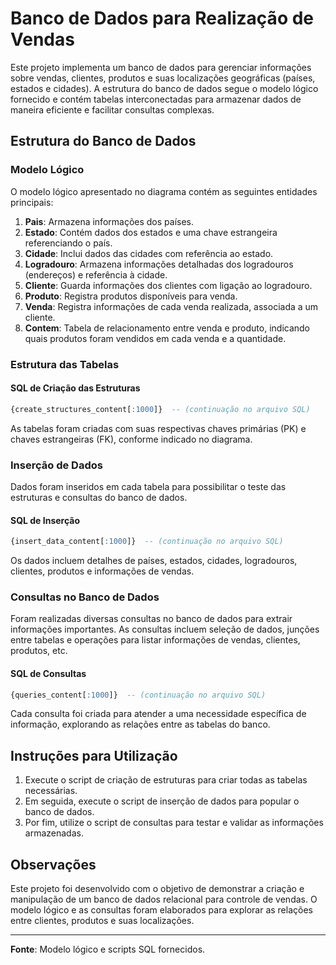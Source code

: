 
# Banco de Dados para Realização de Vendas

Este projeto implementa um banco de dados para gerenciar informações sobre vendas, clientes, produtos e suas localizações geográficas (países, estados e cidades). A estrutura do banco de dados segue o modelo lógico fornecido e contém tabelas interconectadas para armazenar dados de maneira eficiente e facilitar consultas complexas.

## Estrutura do Banco de Dados

### Modelo Lógico

O modelo lógico apresentado no diagrama contém as seguintes entidades principais:

1. **Pais**: Armazena informações dos países.
2. **Estado**: Contém dados dos estados e uma chave estrangeira referenciando o país.
3. **Cidade**: Inclui dados das cidades com referência ao estado.
4. **Logradouro**: Armazena informações detalhadas dos logradouros (endereços) e referência à cidade.
5. **Cliente**: Guarda informações dos clientes com ligação ao logradouro.
6. **Produto**: Registra produtos disponíveis para venda.
7. **Venda**: Registra informações de cada venda realizada, associada a um cliente.
8. **Contem**: Tabela de relacionamento entre venda e produto, indicando quais produtos foram vendidos em cada venda e a quantidade.

### Estrutura das Tabelas

#### SQL de Criação das Estruturas

```sql
{create_structures_content[:1000]}  -- (continuação no arquivo SQL)
```

As tabelas foram criadas com suas respectivas chaves primárias (PK) e chaves estrangeiras (FK), conforme indicado no diagrama.

### Inserção de Dados

Dados foram inseridos em cada tabela para possibilitar o teste das estruturas e consultas do banco de dados.

#### SQL de Inserção

```sql
{insert_data_content[:1000]}  -- (continuação no arquivo SQL)
```

Os dados incluem detalhes de países, estados, cidades, logradouros, clientes, produtos e informações de vendas.

### Consultas no Banco de Dados

Foram realizadas diversas consultas no banco de dados para extrair informações importantes. As consultas incluem seleção de dados, junções entre tabelas e operações para listar informações de vendas, clientes, produtos, etc.

#### SQL de Consultas

```sql
{queries_content[:1000]}  -- (continuação no arquivo SQL)
```

Cada consulta foi criada para atender a uma necessidade específica de informação, explorando as relações entre as tabelas do banco.

## Instruções para Utilização

1. Execute o script de criação de estruturas para criar todas as tabelas necessárias.
2. Em seguida, execute o script de inserção de dados para popular o banco de dados.
3. Por fim, utilize o script de consultas para testar e validar as informações armazenadas.

## Observações

Este projeto foi desenvolvido com o objetivo de demonstrar a criação e manipulação de um banco de dados relacional para controle de vendas. O modelo lógico e as consultas foram elaborados para explorar as relações entre clientes, produtos e suas localizações.

---

**Fonte**: Modelo lógico e scripts SQL fornecidos.
